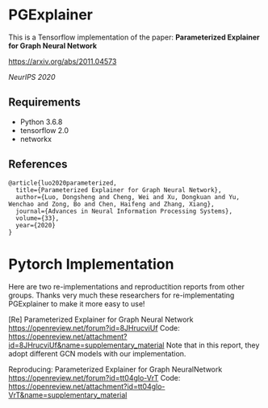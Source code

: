 # PGExplainer
This is a Tensorflow implementation of the paper: <b>Parameterized Explainer for Graph Neural Network</b>

https://arxiv.org/abs/2011.04573

<i>NeurIPS 2020</i>

## Requirements
  * Python 3.6.8
  * tensorflow 2.0
  * networkx

## References
```
@article{luo2020parameterized,
  title={Parameterized Explainer for Graph Neural Network},
  author={Luo, Dongsheng and Cheng, Wei and Xu, Dongkuan and Yu, Wenchao and Zong, Bo and Chen, Haifeng and Zhang, Xiang},
  journal={Advances in Neural Information Processing Systems},
  volume={33},
  year={2020}
}
```

# Pytorch Implementation
Here are two re-implementations and reproductition reports from other groups.
Thanks very much these researchers for re-implementating PGExplainer to make it more easy to use!

[Re] Parameterized Explainer for Graph Neural Network 
https://openreview.net/forum?id=8JHrucviUf
Code: https://openreview.net/attachment?id=8JHrucviUf&name=supplementary_material
Note that in this report, they adopt different GCN models with our implementation.

Reproducing: Parameterized Explainer for Graph NeuralNetwork
https://openreview.net/forum?id=tt04glo-VrT
Code: https://openreview.net/attachment?id=tt04glo-VrT&name=supplementary_material





